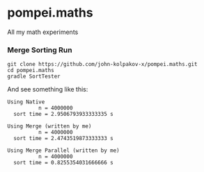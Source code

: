 # pompei.maths

All my math experiments

### Merge Sorting Run

    git clone https://github.com/john-kolpakov-x/pompei.maths.git
    cd pompei.maths
    gradle SortTester

And see something like this:

    Using Native
              n = 4000000
      sort time = 2.9506793933333335 s
    
    Using Merge (written by me)
              n = 4000000
      sort time = 2.4743519873333333 s
    
    Using Merge Parallel (written by me)
              n = 4000000
      sort time = 0.8255354031666666 s
